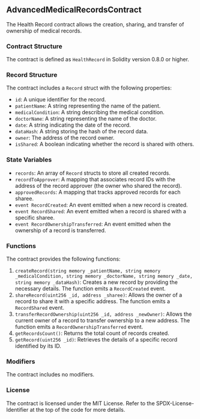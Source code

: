 ## AdvancedMedicalRecordsContract

The Health Record contract allows the creation, sharing, and transfer of ownership of medical records.

### Contract Structure

The contract is defined as `HealthRecord` in Solidity version 0.8.0 or higher.

### Record Structure

The contract includes a `Record` struct with the following properties:

- `id`: A unique identifier for the record.
- `patientName`: A string representing the name of the patient.
- `medicalCondition`: A string describing the medical condition.
- `doctorName`: A string representing the name of the doctor.
- `date`: A string indicating the date of the record.
- `dataHash`: A string storing the hash of the record data.
- `owner`: The address of the record owner.
- `isShared`: A boolean indicating whether the record is shared with others.

### State Variables

- `records`: An array of `Record` structs to store all created records.
- `recordToApprover`: A mapping that associates record IDs with the address of the record approver (the owner who shared the record).
- `approvedRecords`: A mapping that tracks approved records for each sharee.
- `event RecordCreated`: An event emitted when a new record is created.
- `event RecordShared`: An event emitted when a record is shared with a specific sharee.
- `event RecordOwnershipTransferred`: An event emitted when the ownership of a record is transferred.

### Functions

The contract provides the following functions:

1. `createRecord(string memory _patientName, string memory _medicalCondition, string memory _doctorName, string memory _date, string memory _dataHash)`: Creates a new record by providing the necessary details. The function emits a `RecordCreated` event.
2. `shareRecord(uint256 _id, address _sharee)`: Allows the owner of a record to share it with a specific address. The function emits a `RecordShared` event.
3. `transferRecordOwnership(uint256 _id, address _newOwner)`: Allows the current owner of a record to transfer ownership to a new address. The function emits a `RecordOwnershipTransferred` event.
4. `getRecordsCount()`: Returns the total count of records created.
5. `getRecord(uint256 _id)`: Retrieves the details of a specific record identified by its ID.

### Modifiers

The contract includes no modifiers.

### License

The contract is licensed under the MIT License. Refer to the SPDX-License-Identifier at the top of the code for more details.
